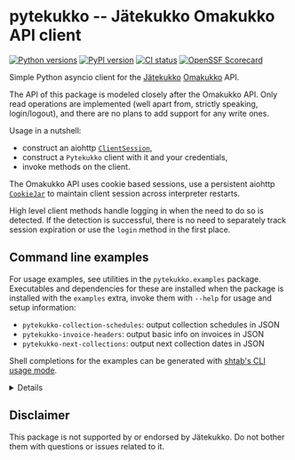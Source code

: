 # pytekukko -- Jätekukko Omakukko API client

[![Python versions](https://img.shields.io/pypi/pyversions/pytekukko.svg)](https://pypi.org/project/pytekukko/)
[![PyPI version](https://badge.fury.io/py/pytekukko.svg)](https://badge.fury.io/py/pytekukko)
[![CI status](https://github.com/scop/pytekukko/workflows/test/badge.svg)](https://github.com/scop/pytekukko/actions?query=workflow%3ATest)
[![OpenSSF Scorecard](https://api.scorecard.dev/projects/github.com/scop/pytekukko/badge)](https://scorecard.dev/viewer/?uri=github.com%2Fscop%2Fpytekukko)

Simple Python asyncio client for the [Jätekukko](https://www.jatekukko.fi)
[Omakukko](https://tilasto.jatekukko.fi/indexservice2.jsp) API.

The API of this package is modeled closely after the Omakukko
API. Only read operations are implemented (well apart from, strictly
speaking, login/logout), and there are no plans to add support for any
write ones.

Usage in a nutshell:

- construct an aiohttp [`ClientSession`](https://docs.aiohttp.org/en/stable/client_reference.html#client-session),
- construct a `Pytekukko` client with it and your credentials,
- invoke methods on the client.

The Omakukko API uses cookie based sessions, use a persistent aiohttp
[`CookieJar`](https://docs.aiohttp.org/en/stable/client_reference.html#cookiejar)
to maintain client session across interpreter restarts.

High level client methods handle logging in when the need to do so is
detected. If the detection is successful, there is no need to
separately track session expiration or use the `login` method in the
first place.

## Command line examples

For usage examples, see utilities in the `pytekukko.examples`
package. Executables and dependencies for these are installed when the
package is installed with the `examples` extra, invoke them with
`--help` for usage and setup information:

- `pytekukko-collection-schedules`: output collection schedules in JSON
- `pytekukko-invoice-headers`: output basic info on invoices in JSON
- `pytekukko-next-collections`: output next collection dates in JSON

Shell completions for the examples can be generated with
[shtab's CLI usage mode](https://docs.iterative.ai/shtab/use/#cli-usage).

<details>

```shell
shtab \
  --prog pytekukko-collection-schedules \
  --prefix pytekukko_collection_schedules \
  pytekukko.examples.print_collection_schedules.argparser
shtab \
  --prog pytekukko-invoice-headers \
  --prefix pytekukko_invoice_headers \
  pytekukko.examples.print_invoice_headers.argparser
shtab \
  --prog pytekukko-next-collections \
  --prefix pytekukko_next_collections \
  pytekukko.examples.print_next_collections.argparser
```

</details>

## Disclaimer

This package is not supported by or endorsed by Jätekukko. Do not
bother them with questions or issues related to it.
